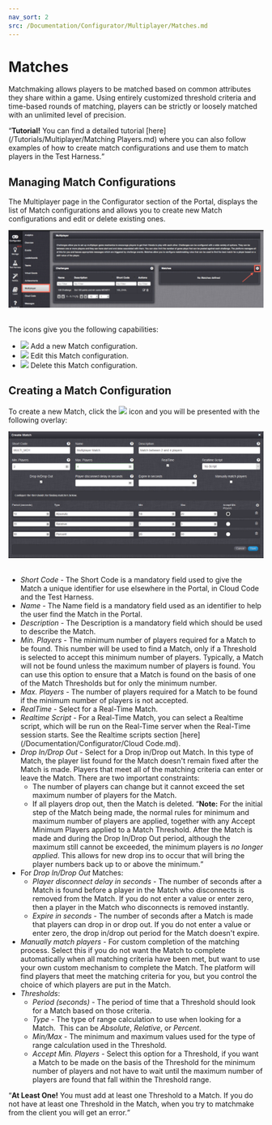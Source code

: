```yaml
---
nav_sort: 2
src: /Documentation/Configurator/Multiplayer/Matches.md
---
```


# Matches

Matchmaking allows players to be matched based on common attributes they share within a game. Using entirely customized threshold criteria and time-based rounds of matching, players can be strictly or loosely matched with an unlimited level of precision.

<q>**Tutorial!** You can find a detailed tutorial [here](/Tutorials/Multiplayer/Matching Players.md) where you can also follow examples of how to create match configurations and use them to match players in the Test Harness.</q>

## Managing Match Configurations

The Multiplayer page in the Configurator section of the Portal, displays the list of Match configurations and allows you to create new Match configurations and edit or delete existing ones.

![](img/Matches/1.png)  

The icons give you the following capabilities:

  * ![](/img/fa/plus.png) Add a new Match configuration.
  * ![](/img/fa/edit.png) Edit this Match configuration.
  * ![](/img/fa/trash.png) Delete this Match configuration.

## Creating a Match Configuration

To create a new Match, click the ![](/img/fa/plus.png) icon and you will be presented with the following overlay:

 ![](img/Matches/3.png)    

  * *Short Code* \- The Short Code is a mandatory field used to give the Match a unique identifier for use elsewhere in the Portal, in Cloud Code and the Test Harness.
  * *Name* \- The Name field is a mandatory field used as an identifier to help the user find the Match in the Portal.
  * *Description* \- The Description is a mandatory field which should be used to describe the Match.
  * *Min. Players* \- The minimum number of players required for a Match to be found. This number will be used to find a Match, only if a Threshold is selected to accept this minimum number of players. Typically, a Match will not be found unless the maximum number of players is found. You can use this option to ensure that a Match is found on the basis of one of the Match Thresholds but for only the minimum number.
  * *Max. Players* \- The number of players required for a Match to be found if the minimum number of players is not accepted.
  * *RealTime* \- Select for a Real-Time Match.
  * *Realtime Script* \- For a Real-Time Match, you can select a Realtime script, which will be run on the Real-Time server when the Real-Time session starts. See the Realtime scripts section [here](/Documentation/Configurator/Cloud Code.md).
  * *Drop In/Drop Out* \- Select for a Drop in/Drop out Match. In this type of Match, the player list found for the Match doesn't remain fixed after the Match is made. Players that meet all of the matching criteria can enter or leave the Match. There are two important constraints:
    * The number of players can change but it cannot exceed the set maximum number of players for the Match.
    * If all players drop out, then the Match is deleted.
  <q>**Note:** For the initial step of the Match being made, the normal rules for minimum and maximum number of players are applied, together with any Accept Minimum Players applied to a Match Threshold. After the Match is made and during the Drop In/Drop Out period, although the maximum still cannot be exceeded, the minimum players is *no longer applied*. This allows for new drop ins to occur that will bring the player numbers back up to or above the minimum.</q>
  * For *Drop In/Drop Out* Matches:
    * *Player disconnect delay in seconds* \- The number of seconds after a Match is found before a player in the Match who disconnects is removed from the Match. If you do not enter a value or enter zero, then a player in the Match who disconnects is removed instantly.
    * *Expire in seconds* \- The number of seconds after a Match is made that players can drop in or drop out. If you do not enter a value or enter zero, the drop in/drop out period for the Match doesn't expire.
  * *Manually match players* \- For custom completion of the matching process. Select this if you do not want the Match to complete automatically when all matching criteria have been met, but want to use your own custom mechanism to complete the Match. The platform will find players that meet the matching criteria for you, but you control the choice of which players are put in the Match.
  * *Thresholds*:
    * *Period (seconds)* \- The period of time that a Threshold should look for a Match based on those criteria.
    * *Type* \- The type of range calculation to use when looking for a Match.  This can be *Absolute*, *Relative*, or *Percent*.
    * *Min/Max* \- The minimum and maximum values used for the type of range calculation used in the Threshold.
    * *Accept Min. Players* \- Select this option for a Threshold, if you want a Match to be made on the basis of the Threshold for the minimum number of players and not have to wait until the maximum number of players are found that fall within the Threshold range.

  <q>**At Least One!** You must add at least one Threshold to a Match. If you do not have at least one Threshold in the Match, when you try to matchmake from the client you will get an error.</q>
